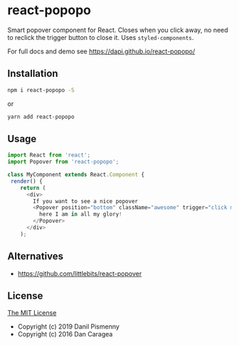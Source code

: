 # react-popopo

Smart popover component for React. Closes when you click away, no need to reclick the trigger button to close it. Uses `styled-components`.

For full docs and demo see https://dapi.github.io/react-popopo/

## Installation

```bash
npm i react-popopo -S
```

or 

```bash
yarn add react-popopo
```

## Usage

```javascript
import React from 'react';
import Popover from 'react-popopo';

class MyComponent extends React.Component {
 render() {
    return (
      <div>
        If you want to see a nice popover 
        <Popover position="bottom" className="awesome" trigger="click me">
          here I am in all my glory!
        </Popover>
      </div>
    );
```


## Alternatives

* https://github.com/littlebits/react-popover

## License

[The MIT License](./LICENSE)

* Copyright (c) 2019 Danil Pismenny
* Copyright (c) 2016 Dan Caragea
